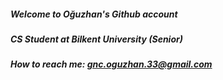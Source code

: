 ##### Welcome to Oğuzhan's Github account
##### CS Student at Bilkent University (Senior)
##### How to reach me: [gnc.oguzhan.33@gmail.com](gnc.oguzhan.33@gmail.com)

<!--
**oguzhangenc33/oguzhangenc33** is a ✨ _special_ ✨ repository because its `README.md` (this file) appears on your GitHub profile.

<a href="https://github.com/oguzhangenc33/">
  <img src="https://github-readme-603.vercel.app/api?username=oguzhangenc33&include_all_commits=true&count_private=true&show_icons=true&theme=dark&border_radius=12" height="160" alt="oguzhangenc33's GitHub stats"/>
  <img src="https://github-readme-603.vercel.app/api/top-langs/?username=oguzhangenc33&layout=compact&theme=dark&langs_count=8&border_radius=12" height="160" alt="Top Langs"/>
</a>

Here are some ideas to get you started:

- 🔭 I’m currently working on java
- 🌱 I’m currently learning ...
- 👯 I’m looking to collaborate on ...
- 🤔 I’m looking for help with ...
- 💬 Ask me about ...
- 📫 How to reach me: ...
- 😄 Pronouns: ...
- ⚡ Fun fact: ...
-->

